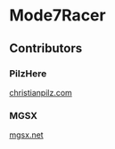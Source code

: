 # Mode7Racer

## Contributors

### PilzHere
[christianpilz.com](https://www.christianpilz.com)

### MGSX
[mgsx.net](https://www.mgsx.net)
